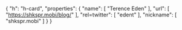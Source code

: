 {
  "h": "h-card",
  "properties": {
    "name": [
      "Terence Eden"
    ],
    "url": [
      "https://shkspr.mobi/blog/"
    ],
    "rel=twitter": [
      "edent"
    ],
    "nickname": [
      "shkspr.mobi"
    ]
  }
}
